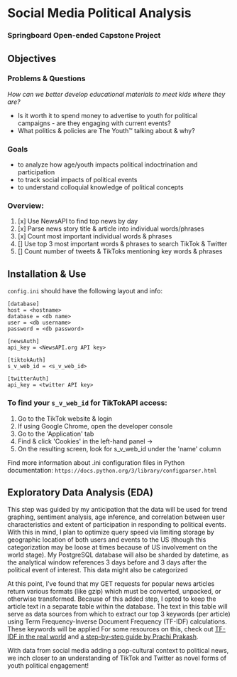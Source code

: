 # Social Media Political Analysis
### Springboard Open-ended Capstone Project

## Objectives
### Problems & Questions
_How can we better develop educational materials to meet kids where they are?_
- Is it worth it to spend money to advertise to youth for political campaigns - are they engaging with current events?
- What politics & policies are The Youth™ talking about & why?

### Goals
- to analyze how age/youth impacts political indoctrination and participation
- to track social impacts of political events
- to understand colloquial knowledge of political concepts

### Overview:
1. [x] Use NewsAPI to find top news by day
2. [x] Parse news story title & article into individual words/phrases
3. [x] Count most important individual words & phrases
4. []  Use top 3 most important words & phrases to search TikTok & Twitter
5. []  Count number of tweets & TikToks mentioning key words & phrases

## Installation & Use
`config.ini` should have the following layout and info:

  ```
  [database]
  host = <hostname>
  database = <db name>
  user = <db username>
  password = <db password>
  
[newsAuth]
  api_key = <NewsAPI.org API key>
  
[tiktokAuth]
  s_v_web_id = <s_v_web_id>
  
[twitterAuth]
  api_key = <twitter API key>
  ```

### To find your `s_v_web_id` for TikTokAPI access:
1. Go to the TikTok website & login
2. If using Google Chrome, open the developer console 
3. Go to the 'Application' tab 
4. Find & click 'Cookies' in the left-hand panel → 
5. On the resulting screen, look for s_v_web_id under the 'name' column

Find more information about .ini configuration files in Python documentation: `https://docs.python.org/3/library/configparser.html`

## Exploratory Data Analysis (EDA)

This step was guided by my anticipation that the data will be used for trend graphing, sentiment analysis, age inference, and correlation between user characteristics and extent of participation in responding to political events. With this in mind, I plan to optimize query speed via limiting storage by geographic location of both users and events to the US (though this categorization may be loose at times because of US involvement on the world stage). My PostgreSQL database will also be sharded by datetime, as the analytical window references 3 days before and 3 days after the political event of interest. This data might also be categorized 

At this point, I've found that my GET requests for popular news articles return various formats (like gzip) which must be converted, unpacked, or otherwise transformed. Because of this added step, I opted to keep the article text in a separate table within the database. The text in this table will serve as data sources from which to extract our top 3 keywords (per article) using Term Frequency-Inverse Document Frequency (TF-IDF) calculations. These keywords will be applied For some resources on this, check out
[TF-IDF in the real world](https://towardsdatascience.com/tf-idf-for-document-ranking-from-scratch-in-python-on-real-world-dataset-796d339a4089) and [a step-by-step guide by Prachi Prakash](https://www.analyticsvidhya.com/blog/2020/11/words-that-matter-a-simple-guide-to-keyword-extraction-in-python/).

With data from social media adding a pop-cultural context to political news, we inch closer to an understanding of TikTok and Twitter as novel forms of youth political engagement!

